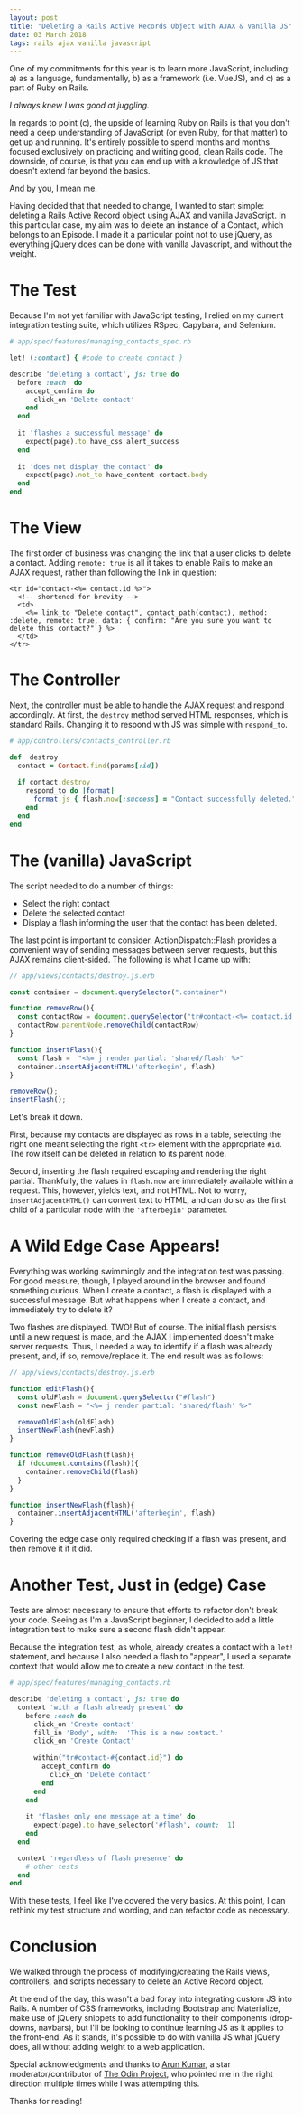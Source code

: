 ```yaml
---
layout: post
title: "Deleting a Rails Active Records Object with AJAX & Vanilla JS"
date: 03 March 2018
tags: rails ajax vanilla javascript
---
```


One of my commitments for this year is to learn more JavaScript, including: a) as a language, fundamentally, b) as a framework (i.e. VueJS), and c) as a part of Ruby on Rails.

*I always knew I was good at juggling.*

In regards to point (c), the upside of learning Ruby on Rails is that you don't need a deep understanding of JavaScript (or even Ruby, for that matter) to get up and running. It's entirely possible to spend months and months focused exclusively on practicing and writing good, clean Rails code. The downside, of course, is that you can end up with a knowledge of JS that doesn't extend far beyond the basics. 

And by you, I mean me.


Having decided that that needed to change, I wanted to start simple: deleting a Rails Active Record object using AJAX and vanilla JavaScript. In this particular case, my aim was to delete an instance of a Contact, which belongs to an Episode. I made it a particular point not to use jQuery, as everything jQuery does can be done with vanilla Javascript, and without the weight.

<!--more-->


# The Test
Because I'm not yet familiar with JavaScript testing, I relied on my current integration testing suite, which utilizes RSpec, Capybara, and Selenium.

```ruby
# app/spec/features/managing_contacts_spec.rb

let! (:contact) { #code to create contact }

describe 'deleting a contact', js: true do
  before :each  do
    accept_confirm do
      click_on 'Delete contact'
    end
  end
  
  it 'flashes a successful message' do
    expect(page).to have_css alert_success
  end
  
  it 'does not display the contact' do
    expect(page).not_to have_content contact.body
  end
end
```
# The View
The first order of business was changing the link that a user clicks to delete a contact. Adding `remote: true` is all it takes to enable Rails to make an AJAX request, rather than following the link in question:

```erb
<tr id="contact-<%= contact.id %>">
  <!-- shortened for brevity -->
  <td>
    <%= link_to "Delete contact", contact_path(contact), method: :delete, remote: true, data: { confirm: "Are you sure you want to delete this contact?" } %>
  </td>
</tr>
```

# The Controller
Next, the controller must be able to handle the AJAX request and respond accordingly. At first, the `destroy` method served HTML responses, which is standard Rails. Changing it to respond with JS was simple with `respond_to`.

```ruby
# app/controllers/contacts_controller.rb

def  destroy
  contact = Contact.find(params[:id])
  
  if contact.destroy
    respond_to do |format|
      format.js { flash.now[:success] = "Contact successfully deleted." }
    end
  end
end
```


# The (vanilla) JavaScript
The script needed to do a number of things:
* Select the right contact
* Delete the selected contact
* Display a flash informing the user that the contact has been deleted.

The last point is important to consider. ActionDispatch::Flash provides a convenient way of sending messages between server requests, but this AJAX remains client-sided. The following is what I came up with:
```javascript
// app/views/contacts/destroy.js.erb

const container = document.querySelector(".container")

function removeRow(){
  const contactRow = document.querySelector("tr#contact-<%= contact.id %>")
  contactRow.parentNode.removeChild(contactRow)
}

function insertFlash(){
  const flash =  "<%= j render partial: 'shared/flash' %>"
  container.insertAdjacentHTML('afterbegin', flash)
}

removeRow();
insertFlash();
```

Let's break it down.

First, because my contacts are displayed as rows in a table, selecting the right one meant selecting the right `<tr>` element with the appropriate `#id`. The row itself can be deleted in relation to its parent node.

Second, inserting the flash required escaping and rendering the right partial. Thankfully, the values in `flash.now` are immediately available within a request. This, however, yields text, and not HTML. Not to worry, `insertAdjacentHTML()` can convert text to HTML, and can do so as the first child of a particular node with the `'afterbegin'` parameter.

# A Wild Edge Case Appears!
Everything was working swimmingly and the integration test was passing. For good measure, though, I played around in the browser and found something curious. When I create a contact, a flash is displayed with a successful message. But what happens when I create a contact, and immediately try to delete it?

Two flashes are displayed. TWO! But of course. The initial flash persists until a new request is made, and the AJAX I implemented doesn't make server requests. Thus, I needed a way to identify if a flash was already present, and, if so, remove/replace it. The end result was as follows:

```js
// app/views/contacts/destroy.js.erb

function editFlash(){
  const oldFlash = document.querySelector("#flash")
  const newFlash = "<%= j render partial: 'shared/flash' %>"

  removeOldFlash(oldFlash)
  insertNewFlash(newFlash)
}

function removeOldFlash(flash){
  if (document.contains(flash)){
    container.removeChild(flash)
  }
}

function insertNewFlash(flash){
  container.insertAdjacentHTML('afterbegin', flash)
}
```
Covering the edge case only required checking if a flash was present, and then remove it if it did.

# Another Test, Just in (edge) Case 
Tests are almost necessary to ensure that efforts to refactor don't break your code. Seeing as I'm a JavaScript beginner, I decided to add a little integration test to make sure a second flash didn't appear.

Because the integration test, as whole, already creates a contact with a `let!` statement, and because I also needed a flash to "appear", I used a separate context that would allow me to create a new contact in the test.

```ruby
# app/spec/features/managing_contacts.rb

describe 'deleting a contact', js: true do
  context 'with a flash already present' do
    before :each do
      click_on 'Create contact'
      fill_in 'Body', with:  'This is a new contact.'
      click_on 'Create Contact'
      
      within("tr#contact-#{contact.id}") do
        accept_confirm do
          click_on 'Delete contact'
        end
      end
    end
    
    it 'flashes only one message at a time' do
      expect(page).to have_selector('#flash', count:  1)
    end
  end

  context 'regardless of flash presence' do
    # other tests
  end
end
```
With these tests, I feel like I've covered the very basics. At this point, I can rethink my test structure and wording, and can refactor code as necessary.

# Conclusion
We walked through the process of modifying/creating the Rails views, controllers, and scripts necessary to delete an Active Record object.

At the end of the day, this wasn't a bad foray into integrating custom JS into Rails. A number of CSS frameworks, including Bootstrap and Materialize, make use of jQuery snippets to add functionality to their components (drop-downs, navbars), but I'll be looking to continue learning JS as it applies to the front-end. As it stands, it's possible to do with vanilla JS what jQuery does, all without adding weight to a web application.

Special acknowledgments and thanks to [Arun Kumar](https://github.com/arun1595), a star moderator/contributor of [The Odin Project](https://www.theodinproject.com/), who pointed me in the right direction multiple times while I was attempting this.

Thanks for reading!
